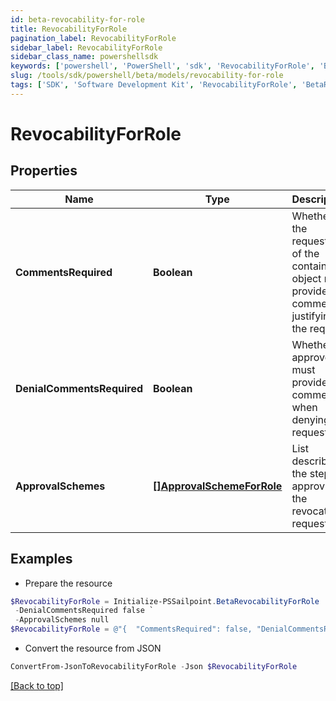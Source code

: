 ```yaml
---
id: beta-revocability-for-role
title: RevocabilityForRole
pagination_label: RevocabilityForRole
sidebar_label: RevocabilityForRole
sidebar_class_name: powershellsdk
keywords: ['powershell', 'PowerShell', 'sdk', 'RevocabilityForRole', 'BetaRevocabilityForRole'] 
slug: /tools/sdk/powershell/beta/models/revocability-for-role
tags: ['SDK', 'Software Development Kit', 'RevocabilityForRole', 'BetaRevocabilityForRole']
---
```



# RevocabilityForRole

## Properties

Name | Type | Description | Notes
------------ | ------------- | ------------- | -------------
**CommentsRequired** | **Boolean** | Whether the requester of the containing object must provide comments justifying the request | [optional] [default to $false]
**DenialCommentsRequired** | **Boolean** | Whether an approver must provide comments when denying the request | [optional] [default to $false]
**ApprovalSchemes** | [**[]ApprovalSchemeForRole**](approval-scheme-for-role) | List describing the steps in approving the revocation request | [optional] 

## Examples

- Prepare the resource
```powershell
$RevocabilityForRole = Initialize-PSSailpoint.BetaRevocabilityForRole  -CommentsRequired false `
 -DenialCommentsRequired false `
 -ApprovalSchemes null
$RevocabilityForRole = @"{  "CommentsRequired": false, "DenialCommentsRequired": false, "ApprovalSchemes": null }"@
```

- Convert the resource from JSON
```powershell
ConvertFrom-JsonToRevocabilityForRole -Json $RevocabilityForRole
```


[[Back to top]](#) 

